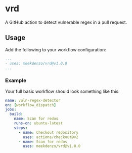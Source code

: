# vrd

A GitHub action to detect vulnerable regex in a pull request.

## Usage

Add the following to your workflow configuration:

```yml
...
- uses: meekdenzo/vrd@v1.0.0
...
```

### Example

Your full basic workflow should look something like this:

```yml
name: vuln-regex-detector
on: [workflow_dispatch]
jobs:
  build:
    name: Scan for redos
    runs-on: ubuntu-latest
    steps:
      - name: Checkout repository
        uses: actions/checkout@v2
      - name: Scan for redos
        uses: meekdenzo/vrd@v1.0.0
```
